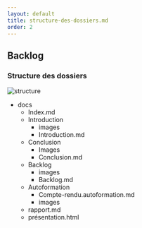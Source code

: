 ```yaml
---
layout: default
title: structure-des-dossiers.md
order: 2
---
```

<!--  -->

## Backlog

<!-- new slide -->

### Structure des dossiers

![structure]({{site.baseurl}}/docs/backlog/images/structer.jpg)

<!-- note -->
- docs
  - Index.md
  - Introduction
    - images
    - Introduction.md
  - Conclusion
    - Images
    - Conclusion.md
  - Backlog
    - images
    - Backlog.md
  - Autoformation 
    - Compte-rendu.autoformation.md
    - images 
  -  rapport.md
  -  présentation.html

<!-- new slide -->